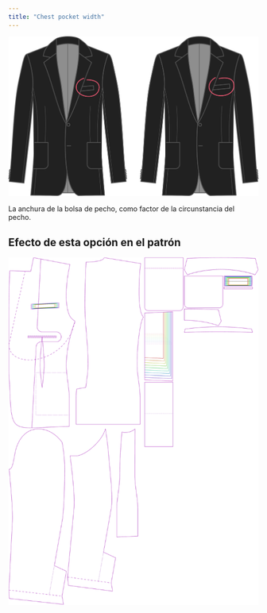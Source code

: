 ```yaml
---
title: "Chest pocket width"
---
```


![Ancho bolsillo del pecho](chestpocketwidth.svg)

La anchura de la bolsa de pecho, como factor de la circunstancia del pecho.

## Efecto de esta opción en el patrón

![Esta imagen muestra el efecto de esta opción superponiendo varias variantes que tienen un valor diferente para esta opción](jaeger_chestpocketwidth_sample.svg "Effect of this option on the pattern")
